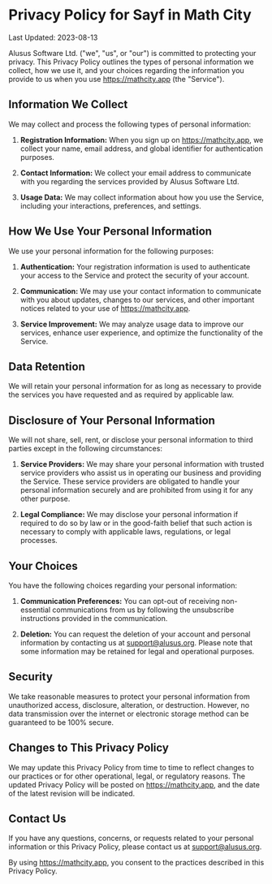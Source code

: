 # Privacy Policy for Sayf in Math City

Last Updated: 2023-08-13

Alusus Software Ltd. ("we", "us", or "our") is committed to protecting your privacy. This Privacy Policy outlines the
types of personal information we collect, how we use it, and your choices regarding the information you provide to us
when you use <a href="https://mathcity.app">https://mathcity.app</a> (the "Service").

## Information We Collect

We may collect and process the following types of personal information:

1. **Registration Information:** When you sign up on <a href="https://mathcity.app">https://mathcity.app</a>,
we collect your name, email address, and global identifier for authentication purposes.

2. **Contact Information:** We collect your email address to communicate with you regarding the services provided by
Alusus Software Ltd.

3. **Usage Data:** We may collect information about how you use the Service, including your interactions, preferences,
and settings.

## How We Use Your Personal Information

We use your personal information for the following purposes:

1. **Authentication:** Your registration information is used to authenticate your access to the Service and protect the
security of your account.

2. **Communication:** We may use your contact information to communicate with you about updates, changes to our
services, and other important notices related to your use of <a href="https://mathcity.app">https://mathcity.app</a>.

3. **Service Improvement:** We may analyze usage data to improve our services, enhance user experience, and optimize
the functionality of the Service.

## Data Retention

We will retain your personal information for as long as necessary to provide the services you have requested and as
required by applicable law.

## Disclosure of Your Personal Information

We will not share, sell, rent, or disclose your personal information to third parties except in the following
circumstances:

1. **Service Providers:** We may share your personal information with trusted service providers who assist us in
operating our business and providing the Service. These service providers are obligated to handle your personal
information securely and are prohibited from using it for any other purpose.

2. **Legal Compliance:** We may disclose your personal information if required to do so by law or in the good-faith
belief that such action is necessary to comply with applicable laws, regulations, or legal processes.

## Your Choices

You have the following choices regarding your personal information:

1. **Communication Preferences:** You can opt-out of receiving non-essential communications from us by following the
unsubscribe instructions provided in the communication.

2. **Deletion:** You can request the deletion of your account and personal information by contacting us at
<a href="mailto:support@alusus.org">support@alusus.org</a>. Please note that some information may be retained for legal
and operational purposes.

## Security

We take reasonable measures to protect your personal information from unauthorized access, disclosure, alteration,
or destruction. However, no data transmission over the internet or electronic storage method can be guaranteed to
be 100% secure.

## Changes to This Privacy Policy

We may update this Privacy Policy from time to time to reflect changes to our practices or for other operational,
legal, or regulatory reasons. The updated Privacy Policy will be posted on
<a href="https://mathcity.app">https://mathcity.app</a>, and the date of
the latest revision will be indicated.

## Contact Us

If you have any questions, concerns, or requests related to your personal information or this Privacy Policy, please
contact us at <a href="mailto:support@alusus.org">support@alusus.org</a>.

By using <a href="https://mathcity.app">https://mathcity.app</a>, you consent to the practices described in this
Privacy Policy.

